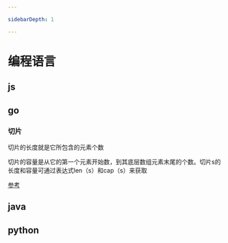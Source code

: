 ```yaml
---

sidebarDepth: 1

---
```


# 编程语言

## js

## go

### 切片

<CodeSamples id="slice_1" />

切片的长度就是它所包含的元素个数

切片的容量是从它的第一个元素开始数，到其底层数组元素末尾的个数。切片s的长度和容量可通过表达式len（s）和cap（s）来获取

[参考](https://www.cnblogs.com/SR-Program/p/16438543.html)

## java

## python
